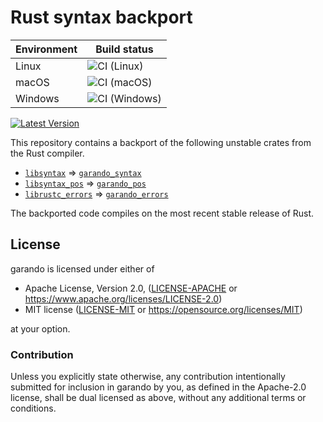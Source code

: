Rust syntax backport
====================

| Environment | Build status |
| -- | -- |
| Linux | ![CI (Linux)](https://github.com/JohnTitor/garando/workflows/CI%20(Linux)/badge.svg) |
| macOS | ![CI (macOS)](https://github.com/JohnTitor/garando/workflows/CI%20(macOS)/badge.svg) |
| Windows | ![CI (Windows)](https://github.com/JohnTitor/garando/workflows/CI%20(Windows)/badge.svg) |

[![Latest Version](https://img.shields.io/crates/v/garando_syntax.svg)](https://crates.io/crates/garando_syntax)

This repository contains a backport of the following unstable crates from the
Rust compiler.

- [`libsyntax`] => [`garando_syntax`]
- [`libsyntax_pos`] => [`garando_pos`]
- [`librustc_errors`] => [`garando_errors`]

[`libsyntax`]: https://github.com/rust-lang/rust/tree/master/src/libsyntax
[`garando_syntax`]: https://docs.rs/garando_syntax
[`libsyntax_pos`]: https://github.com/rust-lang/rust/tree/master/src/libsyntax_pos
[`garando_pos`]: https://docs.rs/garando_pos
[`librustc_errors`]: https://github.com/rust-lang/rust/tree/master/src/librustc_errors
[`garando_errors`]: https://docs.rs/garando_errors

The backported code compiles on the most recent stable release of Rust.

## License

garando is licensed under either of

 * Apache License, Version 2.0, ([LICENSE-APACHE](LICENSE-APACHE) or
    https://www.apache.org/licenses/LICENSE-2.0)
 * MIT license ([LICENSE-MIT](LICENSE-MIT) or
    https://opensource.org/licenses/MIT)

at your option.

### Contribution

Unless you explicitly state otherwise, any contribution intentionally submitted
for inclusion in garando by you, as defined in the Apache-2.0 license, shall be
dual licensed as above, without any additional terms or conditions.
